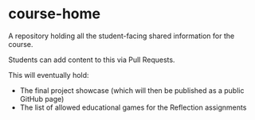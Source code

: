 # course-home
A repository holding all the student-facing shared information for the course.

Students can add content to this via Pull Requests.

This will eventually hold:
- The final project showcase (which will then be published as a public GitHub page)
- The list of allowed educational games for the Reflection assignments
